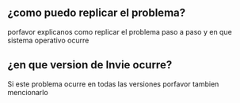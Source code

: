 ## ¿como puedo replicar el problema?
porfavor explicanos como replicar el problema paso a paso y en que sistema operativo ocurre
## ¿en que version de Invie ocurre?
Si este problema ocurre en todas las versiones porfavor tambien mencionarlo
